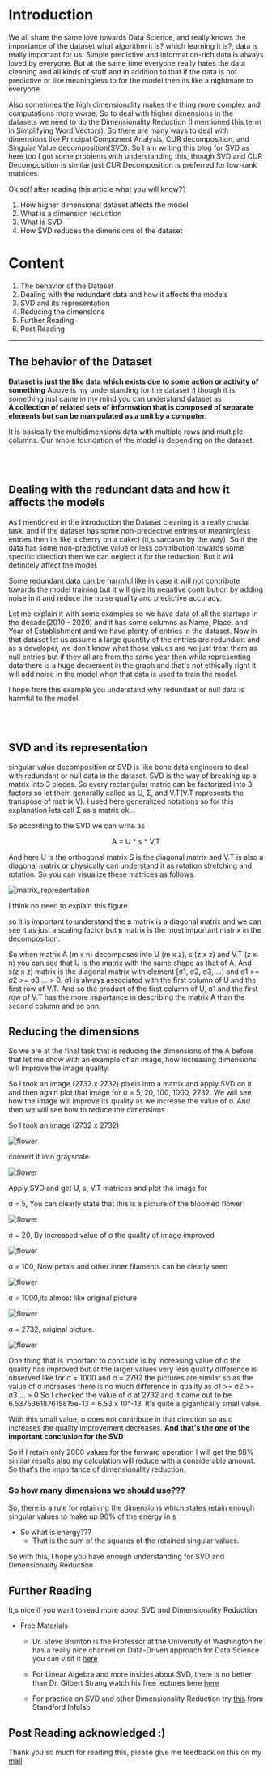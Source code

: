 # Introduction

We all share the same love towards Data Science, and really knows the importance of the dataset what algorithm it is? which learning it is?, data is really important for us. Simple predictive and information-rich data is always loved by everyone. But at the same time everyone really hates the data cleaning and all kinds of stuff and in addition to that if the data is not predictive or like meaningless to for the model then its like a nightmare to everyone.

Also sometimes the high dimensionality makes the thing more complex and computations more worse. So to deal with higher dimensions in the datasets we need to do the Dimensionality Reduction (I mentioned this term in Simplifying Word Vectors). So there are many ways to deal with dimensions like Principal Component Analysis, CUR decomposition, and Singular Value decomposition(SVD). So I am writing this blog for SVD as here too I got some problems with understanding this, though SVD and CUR Decomposition is similar just CUR Decomposition is preferred for low-rank matrices.

Ok so!! after reading this article what you will know??
1. How higher dimensional dataset affects the model
2. What is a dimension reduction
3. What is SVD
4. How SVD reduces the dimensions of the dataset


# Content
1. The behavior of the Dataset
2. Dealing with the redundant data and how it affects the models
3. SVD and its representation
4. Reducing the dimensions
5. Further Reading
6. Post Reading

---


## The behavior of the Dataset

<b>Dataset is just the like data which exists due to some action or activity of something</b>
Above is my understanding for the dataset :) though it is something just came in my mind you can understand dataset as 
<br><b>A collection of related sets of information that is composed of separate elements but can be manipulated as a unit by a computer.</b>

It is basically the multidimensions data with multiple rows and multiple columns. Our whole foundation of the model is depending on the dataset.

<br><br>

## Dealing with the redundant data and how it affects the models

As I mentioned in the introduction the Dataset cleaning is a really crucial task, and if the dataset has some non-predective entries or meaningless entries then its like a cherry on a cake:) (it,s sarcasm by the way). So if the data has some non-predictive value or less contribution towards some specific direction then we can neglect it for the reduction. But it will definitely affect the model.

Some redundant data can be harmful like in case it will not contribute towards the model training but it will give its negative contribution by adding noise in it and reduce the noise quality and predictive  accuracy.

Let me explain it with some examples so we have data of all the startups in the decade(2010 - 2020) and it has some columns as Name, Place, and Year of Establishment and we have plenty of entries in the dataset. Now in that dataset let us assume a large quantity of the entries are redundant and as a developer, we don't know what those values are we just treat them as null entries but if they all are from the same year then while representing data there is a huge decrement in the graph and that's not ethically right it will add noise in the model when that data is used to train the model. 

I hope from this example you understand why redundant or null data is harmful to the model.

<br><br>

## SVD and its representation

singular value decomposition or SVD is like bone data engineers to deal with redundant or null data in the dataset. SVD is the way of breaking up a matrix into 3 pieces. So every rectangular matric can be factorized into 3 factors so let them generally called as U, Ʃ, and V.T(V.T represents the transpose of matrix V). I used here generalized notations so for this explanation lets call Ʃ as s matrix ok... 

So according to the SVD we can write as 
<center>A = U * s * V.T</center>

And here U is the orthogonal matrix S is the diagonal matrix and V.T is also a diagonal matrix or physically can understand it as rotation stretching and rotation. So you can visualize these matrices as follows.

![matrix_representation](images/mat_form.jpg)


I think no need to explain this figure 

so it is important to understand the <b>s</b> matrix is a diagonal matrix and we can see it as just a scaling factor but <b>s</b> matrix is the most important matrix in the decomposition.

So when matrix A (m x n) decomposes into U (m x z), s (z x z) and V.T (z x n) you can see that U is the matrix with the same shape as that of A.
And s(z x z) matrix is the diagonal matrix with element [σ1, σ2, σ3, ...]
and σ1 >= σ2 >= σ3 ... > 0. σ1 is always associated with the first column of U and the first row of V.T. And so the product of the first column of U, σ1 and the first row of V.T has the more importance in describing the matrix A than the second column and so onn.


## Reducing the dimensions

So we are at the final task that is reducing the dimensions of the A before that let me show with an example of an image, how increasing dimensions will improve the image quality. 

So I took an image (2732 x 2732) pixels into a matrix and apply SVD on it and then again plot that image for σ = 5, 20, 100, 1000, 2732. We will see how the image will improve its quality as we increase the value of σ. And then we will see how to reduce the dimensions

So I took an image (2732 x 2732)

![flower](images/flower.jpg)

convert it into grayscale

![flower](images/flower_gray.jpg)

Apply SVD and get U, s, V.T matrices and plot the image for

σ = 5,
You can clearly state that this is a picture of the bloomed flower 

![flower](images/for_value_=_5.jpg)

σ = 20,
By increased value of σ the quality of image improved  

![flower](images/for_value_=_20.jpg)

σ = 100, Now petals and other inner filaments can be clearly seen 

![flower](images/for_value_=_100.jpg)

σ = 1000,its almost like original picture 

![flower](images/for_value_=_1000.jpg)

σ = 2732, original picture. 

![flower](images/for_value_=_2732.jpg)


One thing that is important to conclude is by increasing value of σ the quality has improved but at the larger values very less quality difference is observed like for σ = 1000 and σ = 2792 the pictures are similar so as the value of σ increases there is no much difference in quality as σ1 >= σ2 >= σ3 ... > 0
So I checked the value of σ at 2732 and it came out to be 
6.537536187615815e-13 = 6.53 x 10^-13. It's quite a gigantically small value.

With this small value, σ does not contribute in that direction so as σ increases the quality improvement decreases. <b>And that's the one of the important conclusion for the SVD</b>

So if I retain only 2000 values for the forward operation I will get the 98% similar results also my calculation will reduce with a considerable amount. So that's the importance of dimensionality reduction. 


### So how many dimensions we should use???
So, there is a rule for retaining the dimensions which states retain enough singular values to make up 90% of the energy in s
* So what is energy???
  * That is the sum of the squares of the retained singular values.


So with this, I hope you have enough understanding for SVD and Dimensionality Reduction


## Further Reading

It,s nice if you want to read more about SVD and Dimensionality Reduction

* Free Materials
    -  Dr. Steve Brunton is the Professor at the University of Washington he has a really nice channel on Data-Driven approach for Data Science you can visit it [here](https://www.youtube.com/channel/UCm5mt-A4w61lknZ9lCsZtBw) 

    - For Linear Algebra and more insides about SVD, there is no better than Dr. Gilbert Strang watch his free lectures here [here](https://www.youtube.com/watch?v=7UJ4CFRGd-U&list=PLE7DDD91010BC51F8)

    - For practice on SVD and other Dimensionality Reduction try [this](http://infolab.stanford.edu/~ullman/mmds/ch11.pdf) from Standford Infolab


## Post Reading acknowledged :)

Thank you so much for reading this, please give me feedback on this on my [mail](viragumathe5@gmail.com)

